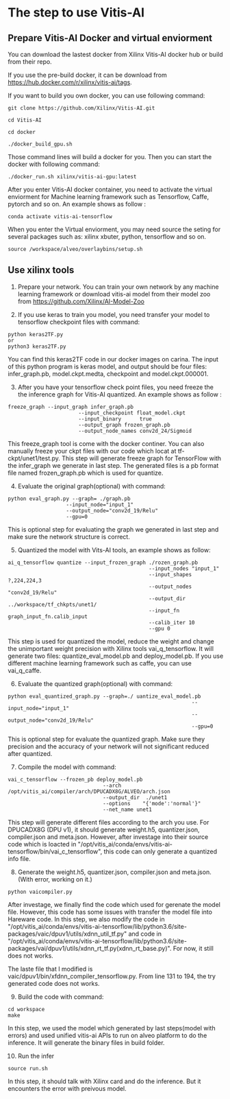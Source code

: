 # The step to use Vitis-AI

## Prepare Vitis-AI Docker and virtual enviorment

You can download the lastest docker from Xilinx Vitis-AI docker hub or build from their repo.

If you use the pre-build docker, it can be download from https://hub.docker.com/r/xilinx/vitis-ai/tags.

If you want to build you own docker, you can use following command:

```
git clone https://github.com/Xilinx/Vitis-AI.git

cd Vitis-AI

cd docker

./docker_build_gpu.sh

```
Those command lines will build a docker for you. Then you can start the docker with following command:

```
./docker_run.sh xilinx/vitis-ai-gpu:latest
```

After you enter Vitis-AI docker container, you need to activate the virtual enviorment for Machine learning framework such as Tensorflow, Caffe, pytorch and so on. An example shows as follow :

```
conda activate vitis-ai-tensorflow
```

When you enter the Virtual enviorment, you may need source the seting for several packages such as: xilinx xbuter, python, tensorflow and so on.
```
source /workspace/alveo/overlaybins/setup.sh
```

## Use xilinx tools

1. Prepare your network. You can train your own network by any machine learning framework or download vitis-ai model from their model zoo from https://github.com/Xilinx/AI-Model-Zoo 

2. If you use keras to train you model, you need transfer your model to tensorflow checkpoint files with command: 
  ```
  python keras2TF.py 
  or
  python3 keras2TF.py
  ```
You can find this keras2TF code in our docker images on carina. The input of this python program is keras model, and output should be four files: infer_graph.pb, model.ckpt.medta, checkpoint and model.ckpt.000001.

3. After you have your tensorflow check point files, you need freeze the the inference graph for Vitis-AI quantized.  An example shows as follow :
  ```
freeze_graph --input_graph infer_graph.pb 
                         --input_checkpoint float_model.ckpt 
                         --input_binary      true 
                         --output_graph frozen_graph.pb 
                         --output_node_names conv2d_24/Sigmoid

  ```
  This freeze_graph tool is come with the docker continer. You can also manually freeze your ckpt files with our code which locat at tf-ckpt/unet1/test.py. This step will generate freeze graph for TensorFlow with the infer_graph we generate in last step. The generated files is a pb format file named frozen_graph.pb which is used for quantize.
  
4. Evaluate the original graph(optional) with command:
  ```
python eval_graph.py --graph= ./graph.pb  
                     --input_node="input_1" 
                     --output_node="conv2d_19/Relu" 
                     --gpu=0

  ```
  This is optional step for evaluating the graph we generated in last step and make sure the network structure is correct.
  
 5. Quantized the model with Vits-AI tools, an example shows as follow:
 
  ```
ai_q_tensorflow quantize --input_frozen_graph ./rozen_graph.pb 
                                                --input_nodes "input_1" 
                                                --input_shapes ?,224,224,3 
                                                --output_nodes "conv2d_19/Relu" 
                                                --output_dir ../workspace/tf_chkpts/unet1/ 
                                                --input_fn graph_input_fn.calib_input 
                                                --calib_iter 10
                                                --gpu 0
  ```

  This step is used for quantized the model, reduce the weight and change the unimportant weight precision with Xilinx tools vai_q_tensorflow. It will generate two files: quantize_eval_model.pb and deploy_model.pb. If you use different machine learning framework such as caffe, you can use vai_q_caffe.
    
 6. Evaluate the quantized graph(optional) with command:
 
```
python eval_quantized_graph.py --graph=./ uantize_eval_model.pb 
                                                            --input_node="input_1" 
                                                            --output_node="conv2d_19/Relu" 
                                                            --gpu=0

 ```
 This is optional step for evaluate the quantized graph. Make sure they precision and the accuracy of your network will not significant reduced after quantized.
    
7. Compile the model with command:
  
```
vai_c_tensorflow --frozen_pb deploy_model.pb 
                               --arch /opt/vitis_ai/compiler/arch/DPUCADX8G/ALVEO/arch.json  
                               --output_dir  ./unet1 
                               --options    "{'mode':'normal'}" 
                               --net_name unet1
```

This step will generate different files according to the arch you use. For DPUCADX8G (DPU v1), it should generate weight.h5, quantizer.json, compiler.json and meta.json. However, after investage into their source code which is loacted in "/opt/vitis_ai/conda/envs/vitis-ai-tensorflow/bin/vai_c_tensorflow", this code can only generate a quantized info file.
    
 8. Generate the weight.h5, quantizer.json, compiler.json and meta.json. (With error, working on it.)
  
```
python vaicompiler.py

```
After investage, we finally find the code which used for gerenate the model file. However, this code has some issues with transfer the model file into Hareware code.
In this step, we also modify the code in "/opt/vitis_ai/conda/envs/vitis-ai-tensorflow/lib/python3.6/site-packages/vaic/dpuv1/utils/xdnn_util_tf.py" and code in "/opt/vitis_ai/conda/envs/vitis-ai-tensorflow/lib/python3.6/site-packages/vai/dpuv1/utils/xdnn_rt_tf.py(xdnn_rt_base.py)". For now, it still does not works.

The laste file that I modified is vaic/dpuv1/bin/xfdnn_compiler_tensorflow.py. From line 131 to 194, the try generated code does not works.
    
  9. Build the code with command:

```
cd workspace
make
```
In this step, we used the model which generated by last steps(model with errors) and used unified vitis-ai APIs to run on alveo platform to do the inference. It will generate the binary files in build folder.
    
  10. Run the infer
  
```
source run.sh
```
In this step, it should talk with Xilinx card and do the inference. But it encounters the error with preivous model.

